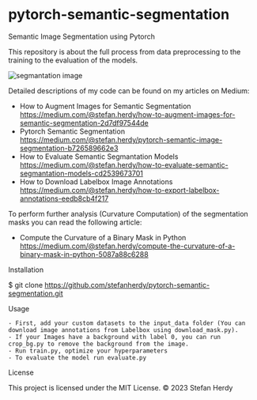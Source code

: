 # pytorch-semantic-segmentation
Semantic Image Segmentation using Pytorch

This repository is about the full process from data preprocessing to the training to the evaluation of the models. 

![segmantation image](https://github.com/stefanherdy/pytorch-semantic-segmentation/blob/main/img/seg.png?raw=true)

Detailed descriptions of my code can be found on my articles on Medium:
- How to Augment Images for Semantic Segmentation
  https://medium.com/@stefan.herdy/how-to-augment-images-for-semantic-segmentation-2d7df97544de
- Pytorch Semantic Segmentation
  https://medium.com/@stefan.herdy/pytorch-semantic-image-segmentation-b726589662e3
- How to Evaluate Semantic Segmantation Models
  https://medium.com/@stefan.herdy/how-to-evaluate-semantic-segmantation-models-cd2539673701
- How to Download Labelbox Image Annotations
  https://medium.com/@stefan.herdy/how-to-export-labelbox-annotations-eedb8cb4f217

To perform further analysis (Curvature Computation) of the segmentation masks you can read the following article:
- Compute the Curvature of a Binary Mask in Python
  https://medium.com/@stefan.herdy/compute-the-curvature-of-a-binary-mask-in-python-5087a88c6288
  


Installation

$ git clone https://github.com/stefanherdy/pytorch-semantic-segmentation.git

Usage

    - First, add your custom datasets to the input_data folder (You can download image annotations from Labelbox using download_mask.py).
    - If your Images have a background with label 0, you can run crop_bg.py to remove the background from the image.
    - Run train.py, optimize your hyperparameters
    - To evaluate the model run evaluate.py


License

This project is licensed under the MIT License. ©️ 2023 Stefan Herdy
